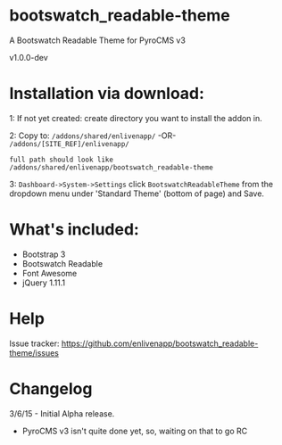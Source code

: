 # bootswatch_readable-theme
A Bootswatch Readable Theme for PyroCMS v3

v1.0.0-dev

# Installation via download:
1: If not yet created: create directory you want to install the addon in.

2: Copy to: `/addons/shared/enlivenapp/`  -OR-  `/addons/[SITE_REF]/enlivenapp/`  

    full path should look like
    /addons/shared/enlivenapp/bootswatch_readable-theme


3: `Dashboard->System->Settings` click `BootswatchReadableTheme` from the dropdown menu under 'Standard Theme' (bottom of page) and Save.

# What's included:
 - Bootstrap 3
 - Bootswatch Readable
 - Font Awesome
 - jQuery 1.11.1


# Help

Issue tracker:  https://github.com/enlivenapp/bootswatch_readable-theme/issues



# Changelog

3/6/15 - Initial Alpha release.  
 - PyroCMS v3 isn't quite done yet, so, waiting on that to go RC



